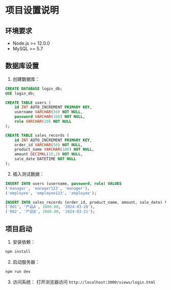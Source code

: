 # 项目设置说明

## 环境要求
- Node.js >= 12.0.0
- MySQL >= 5.7

## 数据库设置
1. 创建数据库：
```sql
CREATE DATABASE login_db;
USE login_db;

CREATE TABLE users (
    id INT AUTO_INCREMENT PRIMARY KEY,
    username VARCHAR(50) NOT NULL,
    password VARCHAR(100) NOT NULL,
    role VARCHAR(20) NOT NULL
);

CREATE TABLE sales_records (
    id INT AUTO_INCREMENT PRIMARY KEY,
    order_id VARCHAR(50) NOT NULL,
    product_name VARCHAR(100) NOT NULL,
    amount DECIMAL(10,2) NOT NULL,
    sale_date DATETIME NOT NULL
);
```

2. 插入测试数据：
```sql
INSERT INTO users (username, password, role) VALUES
('manager', 'manager123', 'manager'),
('employee', 'employee123', 'employee');

INSERT INTO sales_records (order_id, product_name, amount, sale_date) VALUES
('001', '产品A', 1000.00, '2024-03-20'),
('002', '产品B', 2000.00, '2024-03-21');
```

## 项目启动
1. 安装依赖：
```bash
npm install
```

2. 启动服务器：
```bash
npm run dev
```

3. 访问系统：
打开浏览器访问 `http://localhost:3000/views/login.html` 